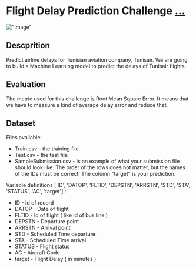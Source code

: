 # Flight Delay Prediction Challenge [...](https://zindi.africa/competitions/ai-tunisia-hack-5-predictive-analytics-challenge-2)
 !["image"](https://zindpublic.blob.core.windows.net/public/uploads/competition/image/31/thumb_4d7026c0-6938-4a9d-a127-a420ac94603c.jpeg)


## Descprition
Predict airline delays for Tunisian aviation company, Tunisair.
We are going to build a Machine Learning model to predict the delays of Tunisair flights.
## Evaluation
The metric used for this challenge is Root Mean Square Error.
It means that we have to measure a kind of average delay error and reduce that.
## Dataset

Files available:

- Train.csv - the training file
- Test.csv - the test file
- SampleSubmission.csv - is an example of what your submission file should look like. The order of the rows does not matter, but the names of the IDs must be correct. The column "target" is your prediction.



Variable definitions ['ID', 'DATOP', 'FLTID', 'DEPSTN', 'ARRSTN', 'STD', 'STA', 'STATUS',
       'AC', 'target'] :
- ID - Id of record
- DATOP - Date of flight 
- FLTID - Id of flight ( like id of bus line )
- DEPSTN - Departure point
- ARRSTN - Arrival point
- STD - Scheduled Time departure
- STA - Scheduled Time arrival
- STATUS - Flight status
- AC - Aircraft Code
- target - Flight Delay ( in minutes ) 